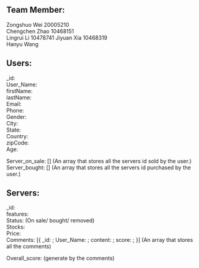 ## Team Member:  
Zongshuo Wei  20005210  
Chengchen Zhao 10468151  
Lingrui Li 10478741
Jiyuan Xia 10468319  
Hanyu Wang  

## Users:
_id:  
User_Name:  
firstName:  
lastName:  
Email:  
Phone:  
Gender:  
City:  
State:  
Country:  
zipCode:  
Age:  

Server_on_sale: [] (An array that stores all the servers id sold by the user.)  
Server_bought: []  (An array that stores all the servers id purchased by the user.)  


## Servers:
_id:  
features:  
Status:   (On sale/ bought/ removed)  
Stocks:  
Price:  
Comments: [{ _id: ;
            User_Name:  ;
            content:  ;
            score:  ;
}] (An array that stores all the comments)


Overall_score:  (generate by the comments)  





